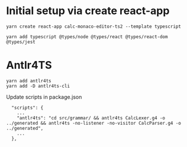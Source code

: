 # Initial setup via create react-app

```
yarn create react-app calc-monaco-editor-ts2 --template typescript
```

```
yarn add typescript @types/node @types/react @types/react-dom @types/jest
```

# Antlr4TS

```
yarn add antlr4ts
yarn add -D antlr4ts-cli
```

Update scripts in package.json

```
  "scripts": {
    ...
    "antlr4ts": "cd src/grammar/ && antlr4ts CalcLexer.g4 -o ../generated && antlr4ts -no-listener -no-visitor CalcParser.g4 -o ../generated",
    ...
  },
```